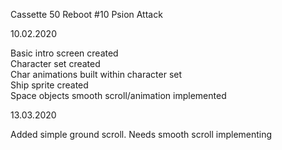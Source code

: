 Cassette 50 Reboot #10 Psion Attack  

10.02.2020

Basic intro screen created  
Character set created  
Char animations built within character set  
Ship sprite created  
Space objects smooth scroll/animation implemented

13.03.2020  

Added simple ground scroll. Needs smooth scroll implementing

